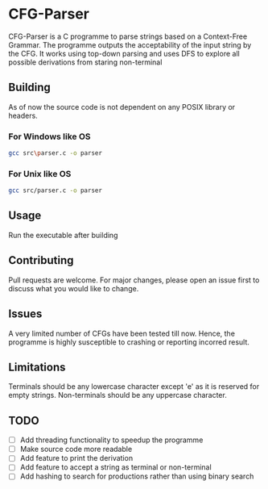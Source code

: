 # CFG-Parser

CFG-Parser is a C programme to parse strings based on a Context-Free Grammar. The programme outputs the acceptability of the input string by the CFG. It works using top-down parsing and uses DFS to explore all possible derivations from staring non-terminal

## Building

As of now the source code is not dependent on any POSIX library or headers. 

### For Windows like OS
```bash
gcc src\parser.c -o parser
```

### For Unix like OS
```bash
gcc src/parser.c -o parser
```

## Usage

Run the executable after building

## Contributing

Pull requests are welcome. For major changes, please open an issue first
to discuss what you would like to change.


## Issues

A very limited number of CFGs have been tested till now. Hence, the programme is highly susceptible to crashing or reporting incorred result.

## Limitations

Terminals should be any lowercase character except 'e' as it is reserved for empty strings. Non-terminals should be any uppercase character.

## TODO

- [ ] Add threading functionality to speedup the programme
- [ ] Make source code more readable
- [ ] Add feature to print the derivation
- [ ] Add feature to accept a string as terminal or non-terminal
- [ ] Add hashing to search for productions rather than using binary search